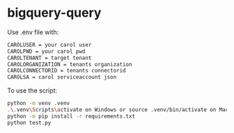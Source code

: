 # bigquery-query

Use .env file with:
```bash
CAROLUSER = your carol user
CAROLPWD = your carol pwd
CAROLTENANT = target tenant
CAROLORGANIZATION = tenants organization
CAROLCONNECTORID = tenants connectorid
CAROLSA = carol serviceaccount json
```

To use the script:
```bash
python -m venv .venv
.\.venv\Scripts\activate on Windows or source .venv/bin/activate on Mac
python -m pip install -r requirements.txt
python test.py
```

